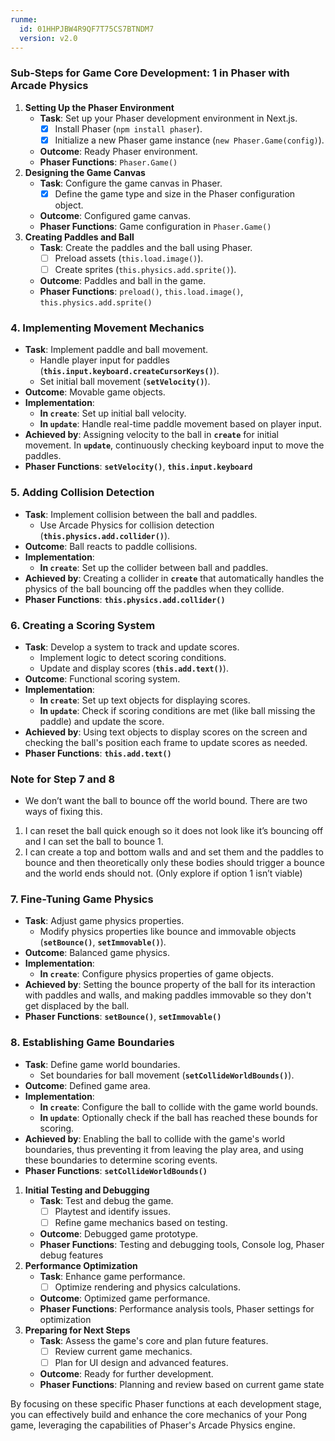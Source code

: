 ```yaml
---
runme:
  id: 01HHPJBW4R9QF7T75CS7BTNDM7
  version: v2.0
---
```


### Sub-Steps for Game Core Development: 1 in Phaser with Arcade Physics

1. **Setting Up the Phaser Environment**
    - **Task**: Set up your Phaser development environment in Next.js.
        - [x]  Install Phaser (`npm install phaser`).
        - [x]  Initialize a new Phaser game instance (`new Phaser.Game(config)`).
    - **Outcome**: Ready Phaser environment.
    - **Phaser Functions**: `Phaser.Game()`
2. **Designing the Game Canvas**
    - **Task**: Configure the game canvas in Phaser.
        - [x]  Define the game type and size in the Phaser configuration object.
    - **Outcome**: Configured game canvas.
    - **Phaser Functions**: Game configuration in `Phaser.Game()`
3. **Creating Paddles and Ball**
    - **Task**: Create the paddles and the ball using Phaser.
        - [ ]  Preload assets (`this.load.image()`).
        - [ ]  Create sprites (`this.physics.add.sprite()`).
    - **Outcome**: Paddles and ball in the game.
    - **Phaser Functions**: `preload()`, `this.load.image()`, `this.physics.add.sprite()`

### **4. Implementing Movement Mechanics**

- **Task**: Implement paddle and ball movement.
    - Handle player input for paddles (**`this.input.keyboard.createCursorKeys()`**).
    - Set initial ball movement (**`setVelocity()`**).
- **Outcome**: Movable game objects.
- **Implementation**:
    - **In `create`**: Set up initial ball velocity.
    - **In `update`**: Handle real-time paddle movement based on player input.
- **Achieved by**: Assigning velocity to the ball in **`create`** for initial movement. In **`update`**, continuously checking keyboard input to move the paddles.
- **Phaser Functions**: **`setVelocity()`**, **`this.input.keyboard`**

### **5. Adding Collision Detection**

- **Task**: Implement collision between the ball and paddles.
    - Use Arcade Physics for collision detection (**`this.physics.add.collider()`**).
- **Outcome**: Ball reacts to paddle collisions.
- **Implementation**:
    - **In `create`**: Set up the collider between ball and paddles.
- **Achieved by**: Creating a collider in **`create`** that automatically handles the physics of the ball bouncing off the paddles when they collide.
- **Phaser Functions**: **`this.physics.add.collider()`**

### **6. Creating a Scoring System**

- **Task**: Develop a system to track and update scores.
    - Implement logic to detect scoring conditions.
    - Update and display scores (**`this.add.text()`**).
- **Outcome**: Functional scoring system.
- **Implementation**:
    - **In `create`**: Set up text objects for displaying scores.
    - **In `update`**: Check if scoring conditions are met (like ball missing the paddle) and update the score.
- **Achieved by**: Using text objects to display scores on the screen and checking the ball's position each frame to update scores as needed.
- **Phaser Functions**: **`this.add.text()`**

### Note for Step 7 and 8

- We don’t want the ball to bounce off the world bound. There are two ways of fixing this.
1.  I can reset the ball quick enough so it does not look like it’s bouncing off and I can set the ball to bounce 1. 
2. I can create a top and bottom walls and and set them and the paddles to bounce and then theoretically only these bodies should trigger a bounce and the world ends should not. (Only explore if option 1 isn’t viable)

### **7. Fine-Tuning Game Physics**

- **Task**: Adjust game physics properties.
    - Modify physics properties like bounce and immovable objects (**`setBounce()`**, **`setImmovable()`**).
- **Outcome**: Balanced game physics.
- **Implementation**:
    - **In `create`**: Configure physics properties of game objects.
- **Achieved by**: Setting the bounce property of the ball for its interaction with paddles and walls, and making paddles immovable so they don't get displaced by the ball.
- **Phaser Functions**: **`setBounce()`**, **`setImmovable()`**

### **8. Establishing Game Boundaries**

- **Task**: Define game world boundaries.
    - Set boundaries for ball movement (**`setCollideWorldBounds()`**).
- **Outcome**: Defined game area.
- **Implementation**:
    - **In `create`**: Configure the ball to collide with the game world bounds.
    - **In `update`**: Optionally check if the ball has reached these bounds for scoring.
- **Achieved by**: Enabling the ball to collide with the game's world boundaries, thus preventing it from leaving the play area, and using these boundaries to determine scoring events.
- **Phaser Functions**: **`setCollideWorldBounds()`**
1. **Initial Testing and Debugging**
    - **Task**: Test and debug the game.
        - [ ]  Playtest and identify issues.
        - [ ]  Refine game mechanics based on testing.
    - **Outcome**: Debugged game prototype.
    - **Phaser Functions**: Testing and debugging tools, Console log, Phaser debug features
2. **Performance Optimization**
    - **Task**: Enhance game performance.
        - [ ]  Optimize rendering and physics calculations.
    - **Outcome**: Optimized game performance.
    - **Phaser Functions**: Performance analysis tools, Phaser settings for optimization
3. **Preparing for Next Steps**
    - **Task**: Assess the game's core and plan future features.
        - [ ]  Review current game mechanics.
        - [ ]  Plan for UI design and advanced features.
    - **Outcome**: Ready for further development.
    - **Phaser Functions**: Planning and review based on current game state

By focusing on these specific Phaser functions at each development stage, you can effectively build and enhance the core mechanics of your Pong game, leveraging the capabilities of Phaser's Arcade Physics engine.